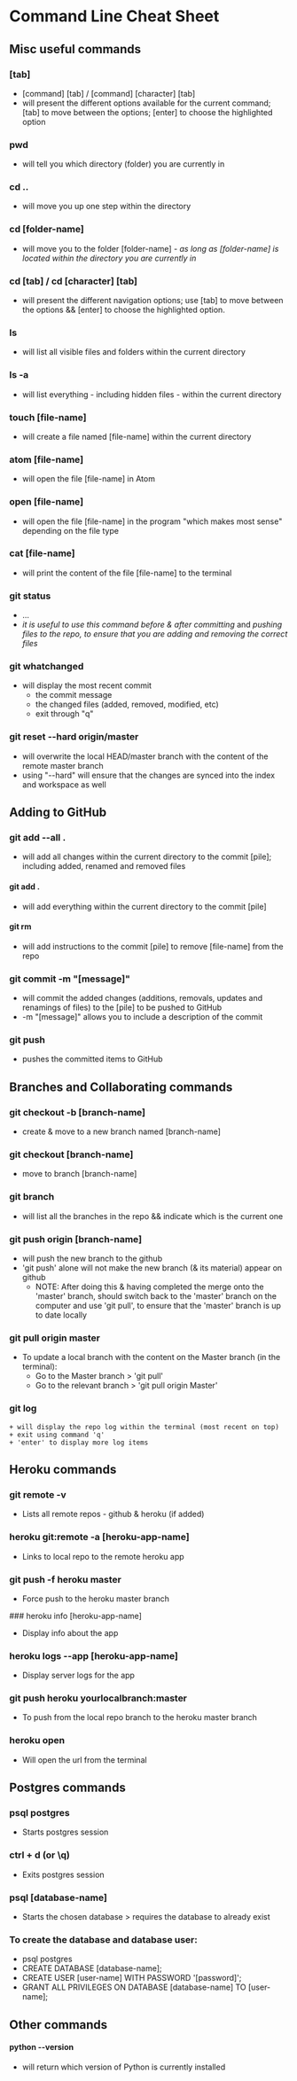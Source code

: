 # Command Line Cheat Sheet

## Misc useful commands

### [tab]
  + [command] [tab] / [command] [character] [tab]
  + will present the different options available for the current command; [tab] to move between the options; [enter] to choose the highlighted option

### pwd
  + will tell you which directory (folder) you are currently in

### cd ..
  + will move you up one step within the directory

### cd [folder-name]
  + will move you to the folder [folder-name] - _as long as [folder-name] is located within the directory you are currently in_

### cd [tab] / cd [character] [tab]
  + will present the different navigation options; use [tab] to move between the options && [enter] to choose the highlighted option.

### ls
  + will list all visible files and folders within the current directory

### ls -a
  + will list everything - including hidden files - within the current directory

### touch [file-name]
  + will create a file named [file-name] within the current directory

<!-- ### echo  -->

### atom [file-name]
  + will open the file [file-name] in Atom

### open [file-name]
  + will open the file [file-name] in the program "which makes most sense" depending on the file type

### cat [file-name]
  + will print the content of the file [file-name] to the terminal

### git status
  + ...
  + _it is useful to use this command before & after committing_ and _pushing files to the repo, to ensure that you are adding and removing the correct files_

### git whatchanged
  + will display the most recent commit
    + the commit message
    + the changed files (added, removed, modified, etc)
    + exit through "q"

### git reset --hard origin/master
  + will overwrite the local HEAD/master branch with the content of the remote master branch
  + using "--hard" will ensure that the changes are synced into the index and workspace as well

## Adding to GitHub

### git add --all .
  + will add all changes within the current directory to the commit [pile]; including added, renamed and removed files

#### git add .
  + will add everything within the current directory to the commit [pile]

<!-- #### git add . -p
  +  -->

#### git rm <file-name>
  + will add instructions to the commit [pile] to remove [file-name] from the repo

### git commit -m "[message]"
  + will commit the added changes (additions, removals, updates and renamings of files) to the [pile] to be pushed to GitHub
  + -m "[message]" allows you to include a description of the commit

### git push
  + pushes the committed items to GitHub

## Branches and Collaborating commands

### git checkout -b [branch-name]
  + create & move to a new branch named [branch-name]

### git checkout [branch-name]
  + move to branch [branch-name]

### git branch
  + will list all the branches in the repo && indicate which is the current one

### git push origin [branch-name]
  + will push the new branch to the github
  + 'git push' alone will not make the new branch (& its material) appear on github
    + NOTE: After doing this & having completed the merge onto the 'master' branch, should switch back to the 'master' branch on the computer and use 'git pull', to ensure that the 'master' branch is up to date locally

### git pull origin master
  + To update a local branch with the content on the Master branch (in the terminal):
    + Go to the Master branch > 'git pull'
    + Go to the relevant branch > 'git pull origin Master'

  ### git log
    + will display the repo log within the terminal (most recent on top)
    + exit using command 'q'
    + 'enter' to display more log items

  <!-- ### To clone single branch, try:   (although cloning the entire repo should clone all different branches as well >> use 'git branch' to check which  branches are available locally)
    +git clone <url> --branch <branch> --single-branch [<folder>] -->

## Heroku commands

### git remote -v
  + Lists all remote repos - github & heroku (if added)

### heroku git:remote -a [heroku-app-name]
  + Links to local repo to the remote heroku app

### git push -f heroku master
  + Force push to the heroku master branch

### heroku info [heroku-app-name]
  + Display info about the app

### heroku logs --app [heroku-app-name]
  + Display server logs for the app

### git push heroku yourlocalbranch:master
  + To push from the local repo branch to the heroku master branch

### heroku open
  + Will open the url from the terminal

## Postgres commands

### psql postgres
  + Starts postgres session

### ctrl + d		(or \q)
  + Exits postgres session

### psql [database-name]
  + Starts the chosen database > requires the database to already exist

### To create the database and database user:
  + psql postgres
  + CREATE DATABASE [database-name];
  + CREATE USER [user-name] WITH PASSWORD '[password]';
  + GRANT ALL PRIVILEGES ON DATABASE [database-name] TO [user-name];

## Other commands

#### python --version
  + will return which version of Python is currently installed
